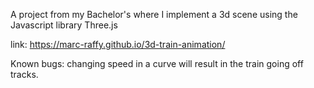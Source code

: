 A project from my Bachelor's where I implement a 3d scene using the Javascript library Three.js

link: https://marc-raffy.github.io/3d-train-animation/

Known bugs: changing speed in a curve will result in the train going off tracks.
